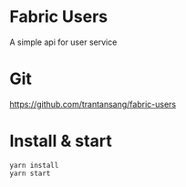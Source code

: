 # Fabric Users
A simple api for user service
# Git
https://github.com/trantansang/fabric-users
# Install & start
```
yarn install
yarn start
```